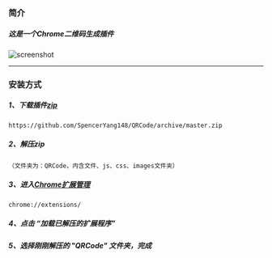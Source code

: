 ### 简介
#####  这是一个Chrome二维码生成插件    
![screenshot](https://raw.githubusercontent.com/SpencerYang148/QRCode/master/images/QRCode_screenshot.png)

---

### 安装方式

##### 1、下载插件[zip](https://github.com/SpencerYang148/QRCode/archive/master.zip)
`https://github.com/SpencerYang148/QRCode/archive/master.zip`

##### 2、解压zip
    （文件夹为：QRCode，内含文件、js、css、images文件夹）    

##### 3、进入[Chrome扩展管理](chrome://extensions/)
`chrome://extensions/`

##### 4、点击 “加载已解压的扩展程序”

##### 5、选择刚刚解压的 "QRCode" 文件夹，完成
